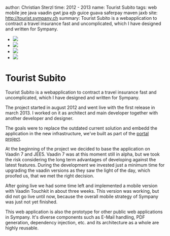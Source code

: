 author: Christian Sterzl
time: 2012 - 2013
name: Tourist Subito
tags: web mobile jee java vaadin gwt jpa ejb guice guava saferpay maven jaxb
site: http://tourist.sympany.ch
summary: Tourist Subito is a webapplication to contract a travel insurance fast and uncomplicated, which I have designed and written for Sympany.

<div class="flex-container">
<div class="flexslider">
  <ul class="slides">
    <li>
      <img src="/assets/projects/tourist/tourist-desktop.png" />
    </li>
    <li>
      <img src="/assets/projects/tourist/tourist-admin.png" />
    </li>
    <li>
      <img src="/assets/projects/tourist/tourist-mobile.png" />
    </li>
    <li>
      <img src="/assets/projects/tourist/tourist-mobile2.png" />
    </li>
  </ul>
</div>
</div>
<script type="text/javascript">
$('.flexslider').flexslider({
  animation: "slide"
});
</script>

# Tourist Subito

Tourist Subito is a webapplication to contract a travel insurance fast and uncomplicated, which I have designed and written for Sympany.

The project started in august 2012 and went live with the first release in march 2013. I worked on it as architect and main developer together with another developer and designer.

The goals were to replace the outdated current solution and embedd the application in the new infrastructure, we've built as part of the [portal project](/cc/projects/extranet-sympany).

At the beginning of the project we decided to base the application on Vaadin 7 and JEE5. Vaadin 7 was at this moment still in alpha, but we took the risk considering the long term advantages of developing against the latest features. During the development we invested just a minimum time for upgrading the vaadin versions as they saw the light of the day, which proofed us, that we met the right decision.

After going live we had some time left and implemented a mobile version with Vaadin Touchkit in about three weeks. This version was working, but did not go live until now, because the overall mobile strategy of Sympany was just not yet finished.

This web application is also the prototype for other public web applications in Sympany. It's diverse components such as E-Mail handling, PDF generation, dependency injection, etc. and its architecture as a whole are highly reusable.
